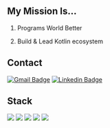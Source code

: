 ## My Mission Is...

1. Programs World Better

2. Build & Lead Kotlin ecosystem

## Contact

[![Gmail Badge](https://img.shields.io/badge/Gmail-d14836?style=flat-square&logo=Gmail&logoColor=white&link=mailto:volta2030@gmail.com)](mailto:volta2030@gmail.com) 
[![Linkedin Badge](https://img.shields.io/badge/-LinkedIn-blue?style=flat-square&logo=Linkedin&logoColor=white&link=https://www.linkedin.com/in/%ED%83%9C%EB%AF%BC-%EB%B0%95-003302201/)](https://www.linkedin.com/in/%ED%83%9C%EB%AF%BC-%EB%B0%95-003302201/)

## Stack

<img src="https://img.shields.io/badge/Kotlin-7F52FF?style=for-the-badge&logo=Kotlin&logoColor=white"> <img src="https://img.shields.io/badge/JAVA-FF7800?style=for-the-badge&logo=java&logoColor=white">  <img src="https://img.shields.io/badge/Spring-6DB33F?style=for-the-badge&logo=Spring&logoColor=white"> <img src="https://img.shields.io/badge/Docker-2496ED?style=for-the-badge&logo=Docker&logoColor=white"> <img src="https://img.shields.io/badge/MySQL-4479A1?style=for-the-badge&logo=MySQL&logoColor=white">

